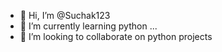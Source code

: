 - 👋 Hi, I’m @Suchak123
- 🌱 I’m currently learning python ...
- 💞️ I’m looking to collaborate on python projects

<!---
Suchak123/Suchak123 is a ✨ special ✨ repository because its `README.md` (this file) appears on your GitHub profile.
You can click the Preview link to take a look at your changes.
--->
